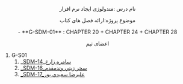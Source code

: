 
  <p colspan="5"  align="center">نام درس :متدولوژی ایجاد نرم افزار</p>

  <p colspan="5"  align="center">موضوع پروژه:ارائه فصل های کتاب</p>
    
 <p align="center">
     - **G-SDM-01** : CHAPTER 20 + CHAPTER 24 + CHAPTER 28
    </p>



<p colspan="5"   align="center">اعضای تیم</p>

  
1. G-S01
    1. [_SDM-14_سامره زارع](https://github.com/AliRazavi-edu/PNU_3991/tree/master/_MSc/SoftwareDevelopmentMethodologies/14_%D8%B3%D8%A7%D9%85%D8%B1%D9%87%20%D8%B2%D8%A7%D8%B1%D8%B9)
    1. [_SDM-16_سحر زيني وندمقدم](https://github.com/AliRazavi-edu/PNU_3991/tree/master/_MSc/SoftwareDevelopmentMethodologies/16_%D8%B3%D8%AD%D8%B1%20%D8%B2%D9%8A%D9%86%D9%8A%20%D9%88%D9%86%D8%AF%D9%85%D9%82%D8%AF%D9%85)         
    1. [_SDM-17_عليرضا سعيدي پور](https://github.com/AliRazavi-edu/PNU_3991/tree/master/_MSc/SoftwareDevelopmentMethodologies/17_%D8%B9%D9%84%D9%8A%D8%B1%D8%B6%D8%A7%20%D8%B3%D8%B9%D9%8A%D8%AF%D9%8A%20%D9%BE%D9%88%D8%B1)
    
